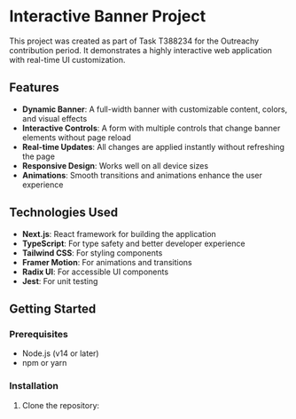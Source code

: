 # Interactive Banner Project

This project was created as part of Task T388234 for the Outreachy contribution period. It demonstrates a highly interactive web application with real-time UI customization.

## Features

- **Dynamic Banner**: A full-width banner with customizable content, colors, and visual effects
- **Interactive Controls**: A form with multiple controls that change banner elements without page reload
- **Real-time Updates**: All changes are applied instantly without refreshing the page
- **Responsive Design**: Works well on all device sizes
- **Animations**: Smooth transitions and animations enhance the user experience

## Technologies Used

- **Next.js**: React framework for building the application
- **TypeScript**: For type safety and better developer experience
- **Tailwind CSS**: For styling components
- **Framer Motion**: For animations and transitions
- **Radix UI**: For accessible UI components
- **Jest**: For unit testing

## Getting Started

### Prerequisites

- Node.js (v14 or later)
- npm or yarn

### Installation

1. Clone the repository:

